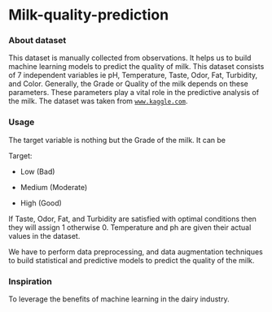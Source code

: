 # Milk-quality-prediction

### About dataset
This dataset is manually collected from observations. It helps us to build machine learning models to predict the quality of milk.
This dataset consists of 7 independent variables ie pH, Temperature, Taste, Odor, Fat, Turbidity, and Color.
Generally, the Grade or Quality of the milk depends on these parameters. These parameters play a vital role in the predictive analysis of the milk. The dataset was taken from <code>www.kaggle.com</code>.

### Usage
The target variable is nothing but the Grade of the milk. It can be

Target:

- Low (Bad)

- Medium (Moderate)

- High (Good)

If Taste, Odor, Fat, and Turbidity are satisfied with optimal conditions then they will assign 1 otherwise 0.
Temperature and ph are given their actual values in the dataset.

We have to perform data preprocessing, and data augmentation techniques to build statistical and predictive models to predict the quality of the milk.

### Inspiration
To leverage the benefits of machine learning in the dairy industry.

